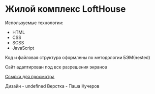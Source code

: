 # Жилой комплекс LoftHouse

Используемые технологии:
* HTML
* CSS
* SCSS
* JavaScript

Код и файловая структура оформлены по методологии БЭМ(nested)

Сайт адаптирован под все разрешения экранов

[Ссылка для просмотра](https://devkucherov.github.io/lofthouse)

Дизайн - undefined
Верстка - Паша Кучеров
